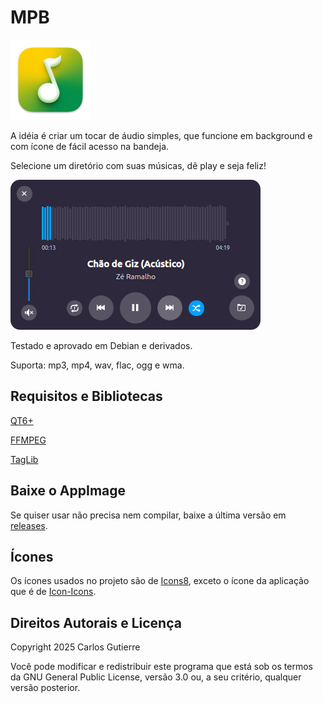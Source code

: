 MPB
===

![MPB Icon](./data/mpb-128.png)

A idéia é criar um tocar de áudio simples, que funcione em background e com ícone de fácil acesso na bandeja.

Selecione um diretório com suas músicas, dê play e seja feliz!

![MPB Icon](./data/screenshot-02.png)

Testado e aprovado em Debian e derivados.

Suporta: mp3, mp4, wav, flac, ogg e wma.

Requisitos e Bibliotecas
------------------------

[QT6+](https://qt.io/)

[FFMPEG](https://ffmpeg.org/)

[TagLib](https://taglib.org/)


Baixe o AppImage
----------------

Se quiser usar não precisa nem compilar, baixe a última versão em [releases](https://github.com/gutierre69/mpb/releases).



Ícones
------

Os ícones usados no projeto são de [Icons8](https://icons8.com), exceto o ícone da aplicação que é de [Icon-Icons](https://icon-icons.com/).

Direitos Autorais e Licença
---------------------------

Copyright 2025 Carlos Gutierre

Você pode modificar e redistribuir este programa que está sob os termos da GNU General Public License, versão 3.0 ou, a seu critério, qualquer versão posterior.

